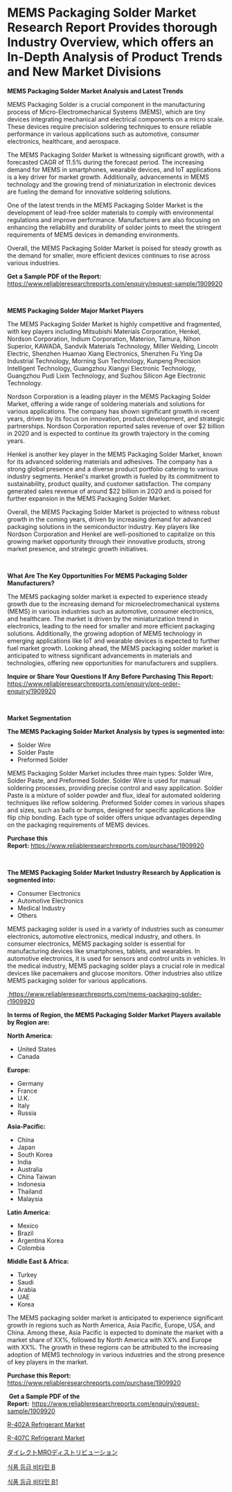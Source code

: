 <p><h1>MEMS Packaging Solder Market Research Report Provides thorough Industry Overview, which offers an In-Depth Analysis of Product Trends and New Market Divisions</h1></p><p><strong>MEMS Packaging Solder Market Analysis and Latest Trends</strong></p>
<p><p>MEMS Packaging Solder is a crucial component in the manufacturing process of Micro-Electromechanical Systems (MEMS), which are tiny devices integrating mechanical and electrical components on a micro scale. These devices require precision soldering techniques to ensure reliable performance in various applications such as automotive, consumer electronics, healthcare, and aerospace.</p><p>The MEMS Packaging Solder Market is witnessing significant growth, with a forecasted CAGR of 11.5% during the forecast period. The increasing demand for MEMS in smartphones, wearable devices, and IoT applications is a key driver for market growth. Additionally, advancements in MEMS technology and the growing trend of miniaturization in electronic devices are fueling the demand for innovative soldering solutions.</p><p>One of the latest trends in the MEMS Packaging Solder Market is the development of lead-free solder materials to comply with environmental regulations and improve performance. Manufacturers are also focusing on enhancing the reliability and durability of solder joints to meet the stringent requirements of MEMS devices in demanding environments.</p><p>Overall, the MEMS Packaging Solder Market is poised for steady growth as the demand for smaller, more efficient devices continues to rise across various industries.</p></p>
<p><strong>Get a Sample PDF of the Report:&nbsp;</strong> <a href="https://www.reliableresearchreports.com/enquiry/request-sample/1909920">https://www.reliableresearchreports.com/enquiry/request-sample/1909920</a></p>
<p>&nbsp;</p>
<p><strong>MEMS Packaging Solder Major Market Players</strong></p>
<p><p>The MEMS Packaging Solder Market is highly competitive and fragmented, with key players including Mitsubishi Materials Corporation, Henkel, Nordson Corporation, Indium Corporation, Materion, Tamura, Nihon Superior, KAWADA, Sandvik Materials Technology, Miller Welding, Lincoln Electric, Shenzhen Huamao Xiang Electronics, Shenzhen Fu Ying Da Industrial Technology, Morning Sun Technology, Kunpeng Precision Intelligent Technology, Guangzhou Xiangyi Electronic Technology, Guangzhou Pudi Lixin Technology, and Suzhou Silicon Age Electronic Technology.</p><p>Nordson Corporation is a leading player in the MEMS Packaging Solder Market, offering a wide range of soldering materials and solutions for various applications. The company has shown significant growth in recent years, driven by its focus on innovation, product development, and strategic partnerships. Nordson Corporation reported sales revenue of over $2 billion in 2020 and is expected to continue its growth trajectory in the coming years.</p><p>Henkel is another key player in the MEMS Packaging Solder Market, known for its advanced soldering materials and adhesives. The company has a strong global presence and a diverse product portfolio catering to various industry segments. Henkel's market growth is fueled by its commitment to sustainability, product quality, and customer satisfaction. The company generated sales revenue of around $22 billion in 2020 and is poised for further expansion in the MEMS Packaging Solder Market.</p><p>Overall, the MEMS Packaging Solder Market is projected to witness robust growth in the coming years, driven by increasing demand for advanced packaging solutions in the semiconductor industry. Key players like Nordson Corporation and Henkel are well-positioned to capitalize on this growing market opportunity through their innovative products, strong market presence, and strategic growth initiatives.</p></p>
<p>&nbsp;</p>
<p><strong>What Are The Key Opportunities For MEMS Packaging Solder Manufacturers?</strong></p>
<p><p>The MEMS packaging solder market is expected to experience steady growth due to the increasing demand for microelectromechanical systems (MEMS) in various industries such as automotive, consumer electronics, and healthcare. The market is driven by the miniaturization trend in electronics, leading to the need for smaller and more efficient packaging solutions. Additionally, the growing adoption of MEMS technology in emerging applications like IoT and wearable devices is expected to further fuel market growth. Looking ahead, the MEMS packaging solder market is anticipated to witness significant advancements in materials and technologies, offering new opportunities for manufacturers and suppliers.</p></p>
<p><strong>Inquire or Share Your Questions If Any Before Purchasing This Report:</strong> <a href="https://www.reliableresearchreports.com/enquiry/pre-order-enquiry/1909920">https://www.reliableresearchreports.com/enquiry/pre-order-enquiry/1909920</a></p>
<p>&nbsp;</p>
<p><strong>Market Segmentation</strong></p>
<p><strong>The MEMS Packaging Solder Market Analysis by types is segmented into:</strong></p>
<p><ul><li>Solder Wire</li><li>Solder Paste</li><li>Preformed Solder</li></ul></p>
<p><p>MEMS Packaging Solder Market includes three main types: Solder Wire, Solder Paste, and Preformed Solder. Solder Wire is used for manual soldering processes, providing precise control and easy application. Solder Paste is a mixture of solder powder and flux, ideal for automated soldering techniques like reflow soldering. Preformed Solder comes in various shapes and sizes, such as balls or bumps, designed for specific applications like flip chip bonding. Each type of solder offers unique advantages depending on the packaging requirements of MEMS devices.</p></p>
<p><strong>Purchase this Report:&nbsp;</strong><a href="https://www.reliableresearchreports.com/purchase/1909920">https://www.reliableresearchreports.com/purchase/1909920</a></p>
<p>&nbsp;</p>
<p><strong>The MEMS Packaging Solder Market Industry Research by Application is segmented into:</strong></p>
<p><ul><li>Consumer Electronics</li><li>Automotive Electronics</li><li>Medical Industry</li><li>Others</li></ul></p>
<p><p>MEMS packaging solder is used in a variety of industries such as consumer electronics, automotive electronics, medical industry, and others. In consumer electronics, MEMS packaging solder is essential for manufacturing devices like smartphones, tablets, and wearables. In automotive electronics, it is used for sensors and control units in vehicles. In the medical industry, MEMS packaging solder plays a crucial role in medical devices like pacemakers and glucose monitors. Other industries also utilize MEMS packaging solder for various applications.</p></p>
<p><a href="https://www.reliableresearchreports.com/mems-packaging-solder-r1909920">&nbsp;https://www.reliableresearchreports.com/mems-packaging-solder-r1909920</a></p>
<p><strong>In terms of Region, the MEMS Packaging Solder Market Players available by Region are:</strong></p>
<p>
    <p> <strong> North America: </strong>
        <ul>
            <li>United States</li>
            <li>Canada</li>
        </ul>
        </p> 
    <p> <strong> Europe: </strong>
        <ul>
            <li>Germany</li>
            <li>France</li>
            <li>U.K.</li>
            <li>Italy</li>
            <li>Russia</li>
        </ul>
        </p> 
    <p> <strong> Asia-Pacific: </strong>
        <ul>
            <li>China</li>
            <li>Japan</li>
            <li>South Korea</li>
            <li>India</li>
            <li>Australia</li>
            <li>China Taiwan</li>
            <li>Indonesia</li>
            <li>Thailand</li>
            <li>Malaysia</li>
        </ul>
        </p> 
    <p> <strong> Latin America: </strong>
        <ul>
            <li>Mexico</li>
            <li>Brazil</li>
            <li>Argentina Korea</li>
            <li>Colombia</li>
        </ul>
        </p> 
    <p> <strong> Middle East & Africa: </strong>
        <ul>
            <li>Turkey</li>
            <li>Saudi</li>
            <li>Arabia</li>
            <li>UAE</li>
            <li>Korea</li>
        </ul>
    </p>
    </p>
<p><p>The MEMS packaging solder market is anticipated to experience significant growth in regions such as North America, Asia Pacific, Europe, USA, and China. Among these, Asia Pacific is expected to dominate the market with a market share of XX%, followed by North America with XX% and Europe with XX%. The growth in these regions can be attributed to the increasing adoption of MEMS technology in various industries and the strong presence of key players in the market.</p></p>
<p><strong>Purchase this Report: </strong><a href="https://www.reliableresearchreports.com/purchase/1909920">https://www.reliableresearchreports.com/purchase/1909920</a></p>
<p>&nbsp;<strong>Get a Sample PDF of the Report:&nbsp;&nbsp;</strong><a href="https://www.reliableresearchreports.com/enquiry/request-sample/1909920">https://www.reliableresearchreports.com/enquiry/request-sample/1909920</a></p>
<p><strong></strong></p>
<p><p><a href="https://github.com/luckyshygirl/Market-Research-Report-List-5/blob/main/r-402a-refrigerant-market.md">R-402A Refrigerant Market</a></p><p><a href="https://github.com/vimar16th/Market-Research-Report-List-5/blob/main/r-407c-refrigerant-market.md">R-407C Refrigerant Market</a></p><p><a href="https://github.com/MacyOrn/Market-Research-Report-List-1/blob/main/4941723138959.md">ダイレクトMROディストリビューション</a></p><p><a href="https://github.com/nicolaseller56452023/Market-Research-Report-List-1/blob/main/7365454145254.md">식품 등급 비타민 B</a></p><p><a href="https://github.com/jntpkh496620/Market-Research-Report-List-2/blob/main/7219879145255.md">식품 등급 비타민 B1</a></p></p>